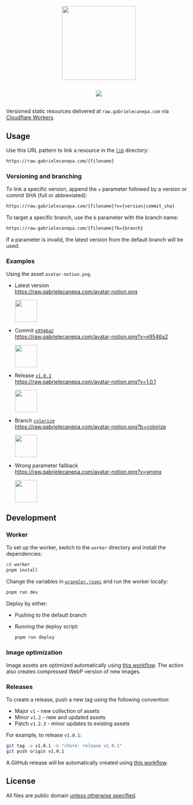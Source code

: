 <div align="center">
  <img src="https://raw.gabrielecanepa.com/raw.svg" width="200">
  <h2></h2>
  <a href="https://github.com/gabrielecanepa/raw/actions/workflows/optimize-images.yml">
    <img src="https://github.com/gabrielecanepa/raw/actions/workflows/optimize-images.yml/badge.svg">
  </a>
</div>
<br>

Versioned static resources delivered at `raw.gabrielecanepa.com` via [Cloudflare Workers](https://workers.cloudflare.com).

## Usage

Use this URL pattern to link a resource in the [`lib`](./lib) directory:

```sh
https://raw.gabrielecanepa.com/{filename}
```

### Versioning and branching

To link a specific version, append the `v` parameter followed by a version or commit SHA (full or abbreviated):

```sh
https://raw.gabrielecanepa.com/{filename}?v={version|commit_sha}
```

To target a specific branch, use the `b` parameter with the branch name:

```sh
https://raw.gabrielecanepa.com/{filename}?b={branch}
```

If a parameter is invalid, the latest version from the default branch will be used.

### Examples

Using the asset `avatar-notion.png`.

- Latest version<br>
  https://raw.gabrielecanepa.com/avatar-notion.png
  <div><img width="60" src="https://raw.gabrielecanepa.com/avatar-notion.png?"></div>

- Commit [`e9546a2`](https://github.com/gabrielecanepa/raw/commit/e9546a2)<br>
  https://raw.gabrielecanepa.com/avatar-notion.png?v=e9546a2<br>
  <div><img width="60" src="https://raw.gabrielecanepa.com/avatar-notion.png?v=e9546a2"></div>

- Release [`v1.0.1`](https://github.com/gabrielecanepa/raw/releases/tag/v1.0.1)<br>
  https://raw.gabrielecanepa.com/avatar-notion.png?v=1.0.1<br>
  <div><img width="60" src="https://raw.gabrielecanepa.com/avatar-notion.png?r=1&v=1.0.1"></div>

- Branch [`colorize`](https://github.com/gabrielecanepa/raw/tree/colorize)<br>
  https://raw.gabrielecanepa.com/avatar-notion.png?b=colorize<br>
  <div><img width="60" src="https://raw.gabrielecanepa.com/avatar-notion.png?b=colorize&"></div>

- Wrong parameter fallback<br>
  https://raw.gabrielecanepa.com/avatar-notion.png?v=wrong<br>
  <div><img width="60" src="https://raw.gabrielecanepa.com/avatar-notion.png?v=wrong"></div>

## Development

### Worker

To set up the worker, switch to the `worker` directory and install the dependencies:

```sh
cd worker
pnpm install
```

Change the variables in [`wrangler.jsonc`](./worker/wrangler.jsonc) and run the worker locally:

```sh
pnpm run dev
```

Deploy by either:

- Pushing to the default branch
- Running the deploy script:

  ```sh
  pnpm run deploy
  ```

### Image optimization

Image assets are optimized automatically using [this workflow](https://github.com/gabrielecanepa/raw/actions/workflows/optimize-images.yml). The action also creates compressed WebP version of new images.

### Releases

To create a release, push a new tag using the following convention:

- Major `v1` - new collection of assets
- Minor `v1.2` - new and updated assets
- Patch `v1.2.3` - minor updates to existing assets

For example, to release `v1.0.1`:

```sh
git tag -a v1.0.1 -m "chore: release v1.0.1"
git push origin v1.0.1
```

A GitHub release will be automatically created using [this workflow](https://github.com/gabrielecanepa/raw/actions/workflows/release.yml).

## License

All files are public domain [unless otherwise specified](LICENSE).
